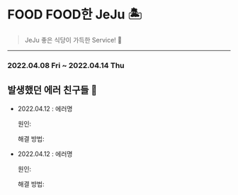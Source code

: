 # FOOD FOOD한 JeJu 🏝

> JeJu 좋은 식당이 가득한 Service! 🍊
---
### 2022.04.08 Fri ~ 2022.04.14 Thu
## 발생했던 에러 친구들 🌝
* 2022.04.12 : 에러명

  원인:

  해결 방법:

* 2022.04.12 : 에러명

  원인:

  해결 방법:
